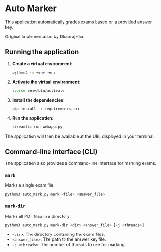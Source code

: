 # Auto Marker

This application automatically grades exams based on a provided answer key.

Original implementation by DhanrajHira.

## Running the application

1.  **Create a virtual environment:**

    ```bash
    python3 -m venv venv
    ```

2.  **Activate the virtual environment:**

    ```bash
    source venv/bin/activate
    ```

3.  **Install the dependencies:**

    ```bash
    pip install -r requirements.txt
    ```

4.  **Run the application:**

    ```bash
    streamlit run webapp.py
    ```

The application will then be available at the URL displayed in your terminal.

## Command-line interface (CLI)

The application also provides a command-line interface for marking exams.

### `mark`

Marks a single exam file.

```bash
python3 auto_mark.py mark <file> <answer_file>
```

### `mark-dir`

Marks all PDF files in a directory.

```bash
python3 auto_mark.py mark-dir <dir> <answer_file> [-j <threads>]
```

-   `<dir>`: The directory containing the exam files.
-   `<answer_file>`: The path to the answer key file.
-   `-j <threads>`: The number of threads to use for marking.
